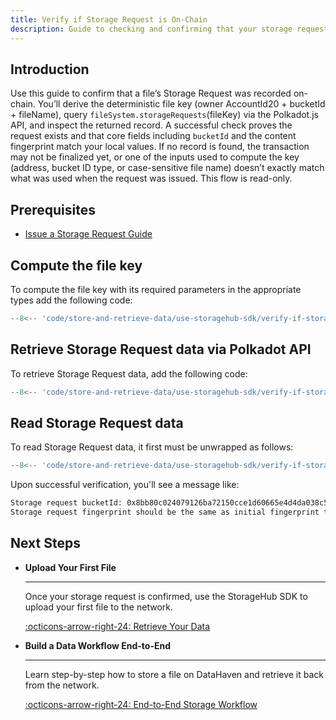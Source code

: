 ```yaml
---
title: Verify if Storage Request is On-Chain
description: Guide to checking and confirming that your storage request is registered on-chain.
---
```


## Introduction

Use this guide to confirm that a file’s Storage Request was recorded on-chain. You’ll derive the deterministic file key (owner AccountId20 + bucketId + fileName), query `fileSystem.storageRequests`(fileKey) via the Polkadot.js API, and inspect the returned record. A successful check proves the request exists and that core fields including `bucketId` and the content fingerprint match your local values. If no record is found, the transaction may not be finalized yet, or one of the inputs used to compute the key (address, bucket ID type, or case-sensitive file name) doesn’t exactly match what was used when the request was issued. This flow is read-only.

## Prerequisites

- [Issue a Storage Request Guide](/store-and-retrieve-data/use-storagehub-sdk/issue-a-storage-request)

## Compute the file key

To compute the file key with its required parameters in the appropriate types add the following code:

```ts title="index.ts"
--8<-- 'code/store-and-retrieve-data/use-storagehub-sdk/verify-if-storage-request-is-on-chain/compute-file-key.ts'
```

## Retrieve Storage Request data via Polkadot API

To retrieve Storage Request data, add the following code:

```ts title="index.ts"
--8<-- 'code/store-and-retrieve-data/use-storagehub-sdk/verify-if-storage-request-is-on-chain/retrieve-storage-request-data.ts'
```

## Read Storage Request data

To read Storage Request data, it first must be unwrapped as follows:

```ts title="index.ts"
--8<-- 'code/store-and-retrieve-data/use-storagehub-sdk/verify-if-storage-request-is-on-chain/read-storage-request-data.ts'
```

Upon successful verification, you'll see a message like:

```bash
Storage request bucketId: 0x8bb80c024079126ba72150cce1d60665e4d4da038c56f75121471912b036c70a
Storage request fingerprint should be the same as initial fingerprint true
```

## Next Steps

<div class="grid cards" markdown>

-   __Upload Your First File__

    ---

    Once your storage request is confirmed, use the StorageHub SDK to upload your first file to the network. 

    [:octicons-arrow-right-24: Retrieve Your Data](/store-and-retrieve-data/use-storagehub-sdk/upload-your-first-file)

-   __Build a Data Workflow End-to-End__

    ---

    Learn step-by-step how to store a file on DataHaven and retrieve it back from the network.

    [:octicons-arrow-right-24: End-to-End Storage Workflow](/store-and-retrieve-data/use-storagehub-sdk/end-to-end-storage-workflow)

</div>